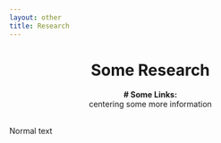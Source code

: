 ```yaml
---
layout: other
title: Research
---
```


<h1 class = "pageTitle", align="center"> Some Research </h1>

<p align="center">
  <b> # Some Links:</b><br>
  centering some more information
  <br><br>
</p>

Normal text
